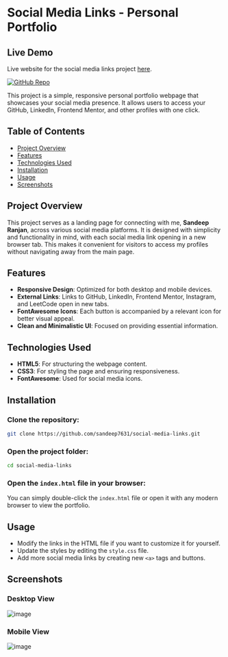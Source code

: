 # Social Media Links - Personal Portfolio

## Live Demo
Live website for the social media links project [here](https://sandeep7631.github.io/social-media-links/).
 

[![GitHub Repo](https://img.shields.io/badge/GitHub-Repository-blue)](https://github.com/sandeep7631/social-media-links)

This project is a simple, responsive personal portfolio webpage that showcases your social media presence. It allows users to access your GitHub, LinkedIn, Frontend Mentor, and other profiles with one click.

## Table of Contents

- [Project Overview](#project-overview)
- [Features](#features)
- [Technologies Used](#technologies-used)
- [Installation](#installation)
- [Usage](#usage)
- [Screenshots](#screenshots)

## Project Overview

This project serves as a landing page for connecting with me, **Sandeep Ranjan**, across various social media platforms. It is designed with simplicity and functionality in mind, with each social media link opening in a new browser tab. This makes it convenient for visitors to access my profiles without navigating away from the main page.

## Features

- **Responsive Design**: Optimized for both desktop and mobile devices.
- **External Links**: Links to GitHub, LinkedIn, Frontend Mentor, Instagram, and LeetCode open in new tabs.
- **FontAwesome Icons**: Each button is accompanied by a relevant icon for better visual appeal.
- **Clean and Minimalistic UI**: Focused on providing essential information.

## Technologies Used

- **HTML5**: For structuring the webpage content.
- **CSS3**: For styling the page and ensuring responsiveness.
- **FontAwesome**: Used for social media icons.

## Installation

### Clone the repository:

```bash
git clone https://github.com/sandeep7631/social-media-links.git
```

### Open the project folder:

```bash
cd social-media-links
```

### Open the `index.html` file in your browser:

You can simply double-click the `index.html` file or open it with any modern browser to view the portfolio.

## Usage

- Modify the links in the HTML file if you want to customize it for yourself.
- Update the styles by editing the `style.css` file.
- Add more social media links by creating new `<a>` tags and buttons.

## Screenshots

### Desktop View

![image](https://github.com/user-attachments/assets/4c5f4cfb-4def-4f51-9a27-c2cfe63eb991)


### Mobile View

![image](https://github.com/user-attachments/assets/d0a2573b-f455-4ee5-91d8-cef08f2daeb5)
